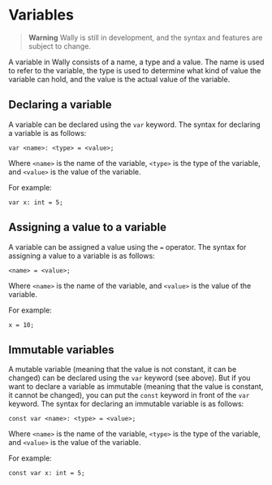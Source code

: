# Variables

> **Warning**
> Wally is still in development, and the syntax and features are subject to change.

A variable in Wally consists of a name, a type and a value. The name is used to refer to the variable, the type is used to determine what kind of value the variable can hold, and the value is the actual value of the variable.

## Declaring a variable

A variable can be declared using the `var` keyword. The syntax for declaring a variable is as follows:

```wally
var <name>: <type> = <value>;
```

Where `<name>` is the name of the variable, `<type>` is the type of the variable, and `<value>` is the value of the variable.

For example:

```wally
var x: int = 5;
```

## Assigning a value to a variable

A variable can be assigned a value using the `=` operator. The syntax for assigning a value to a variable is as follows:

```wally
<name> = <value>;
```

Where `<name>` is the name of the variable, and `<value>` is the value of the variable.

For example:

```wally
x = 10;
```

## Immutable variables

A mutable variable (meaning that the value is not constant, it can be changed) can be declared using the `var` keyword (see above). But if you want to declare a variable as immutable (meaning that the value is constant, it cannot be changed), you can put the `const` keyword in front of the `var` keyword. The syntax for declaring an immutable variable is as follows:

```wally
const var <name>: <type> = <value>;
```

Where `<name>` is the name of the variable, `<type>` is the type of the variable, and `<value>` is the value of the variable.

For example:

```wally
const var x: int = 5;
```
